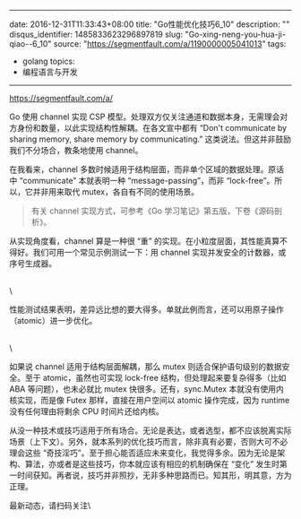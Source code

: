 
---
date: 2016-12-31T11:33:43+08:00
title: "Go性能优化技巧6_10"
description: ""
disqus_identifier: 1485833623296897819
slug: "Go-xing-neng-you-hua-ji-qiao--6_10"
source: "https://segmentfault.com/a/1190000005041013"
tags: 
- golang 
topics:
- 编程语言与开发
---

https://segmentfault.com/a/

Go 使用 channel 实现 CSP
模型。处理双方仅关注通道和数据本身，无需理会对方身份和数量，以此实现结构性解耦。在各文宣中都有
“Don't communicate by sharing memory, share memory by communicating.”
这类说法。但这并非鼓励我们不分场合，教条地使用 channel。

在我看来，channel 多数时候适用于结构层面，而非单个区域的数据处理。原话中
“communicate” 本就表明一种 “message-passing”，而非
“lock-free”。所以，它并非用来取代 mutex，各自有不同的使用场景。

> 有关 channel 实现方式，可参考《Go 学习笔记》第五版，下卷《源码剖析》。

从实现角度看，channel 算是一种很 “重”
的实现。在小粒度层面，其性能真算不得好。我们可用一个常见示例测试一下：用
channel 实现并发安全的计数器，或序号生成器。

\
\

性能测试结果表明，差异远比想的要大得多。单就此例而言，还可以用原子操作（atomic）进一步优化。

\
\

如果说 channel 适用于结构层面解耦，那么 mutex
则适合保护语句级别的数据安全。至于 atomic，虽然也可实现 lock-free
结构，但处理起来要复杂得多（比如 ABA 等问题），也未必就比 mutex
快很多。还有，sync.Mutex 本就没有使用内核实现，而是像 Futex
那样，直接在用户空间以 atomic 操作完成，因为 runtime 没有任何理由将剩余
CPU 时间片还给内核。

从没一种技术或技巧适用于所有场合。无论是表达，或者选型，都不应该脱离实际场景（上下文）。另外，就本系列的优化技巧而言，除非真有必要，否则大可不必理会这些
“奇技淫巧”。至于担心能否适应未来变化，我觉得多余。因为无论是架构、算法，亦或者是这些技巧，你本就应该有相应的机制确保在
“变化”
发生时第一时间获知。再者说，技巧并非照抄，无非多种思路而已。知其形，明其意，方为正理。

最新动态，请扫码关注\


